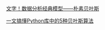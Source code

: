 [文字！数据分析经典模型——朴素贝叶斯](https://baijiahao.baidu.com/s?id=1673627390141126813&wfr=spider&for=pc)

[一文搞懂Python库中的5种贝叶斯算法](https://baijiahao.baidu.com/s?id=1697703807797970902&wfr=spider&for=pc)
